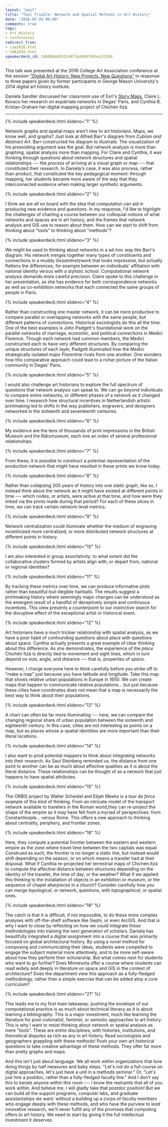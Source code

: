 ```yaml
---
layout: "post"
title: "Tool Trouble: Network and Spatial Methods in Art History"
date: "2016-02-04 06:00"
comments: true
tags:
- Art History
- Conferences
redirect_from: 
- caa2016.html
- CAA2016.html
speakerdeck_id: 3d6808a0555244f3a204974b5e131588
---
```


This talk was presented at the 2016 College Art Association conference at the session ["Digital Art History: New Projects, New Questions"](http://conference2016.collegeart.org/programs/digital-art-history-new-projects-new-questions/) in response to three papers given by former participants in George Mason University's 2014 digital art history institute.

Daniela Sandler discussed her classroom use of Esri's [Story Maps](https://storymaps.arcgis.com/en/), Claire L. Kovacs her research on expatriate networks in Degas' Paris, and Cynthia B. Kristan-Graham her digital mapping project of Chichén Itzá.

---

{% include speakerdeck.html slideno="1" %}

Network graphs and spatial maps aren't new to art historians.
Maps, we know well, and graphs?
Just look at Alfred Barr's diagram from _Cubism and Abstract Art_.
Barr constructed his diagram to illustrate.
The visualization of his preexisting argument was the goal.
But network analysis is more than graphing, spatial analysis more than mapping.
For Claire and Cynthia, it was thinking through questions about network structures and spatial relationships --- the _process_ of arriving at a visual graph or map --- that constituted their research.
In Daniela's case, it was also process, rather than product, that constituted the key pedagogical moment: through mapping, her students became more aware of the way that they interconnected evidence when making larger synthetic arguments.

{% include speakerdeck.html slideno="2" %}

I think we are all on board with the idea that computation can aid in producing new evidence and questions.
In my response, I'd like to highlight the challenges of charting a course between our colloquial notions of what networks and spaces are in art history, and the frames that network analysis and GIS use to reason about them.
How can we start to shift from thinking about "tools" to thinking about "methods"?

{% include speakerdeck.html slideno="3" %}

We might be used to thinking about networks in a ad-hoc way like Barr's diagram.
His network merges together many types of constituents and connections in a muddy _Gesamtnetzwerk_ that looks impressive, but actually flattens the differences, for example between an individuals' affiliation with national identity versus with a stylistic school.
Computational network analysis demands more careful precision.
Claire spoke to this challenge in her presentation, as she has evidence for both correspondence networks as well as co-exhibition networks that each connected the same groups of people in Paris.

{% include speakerdeck.html slideno="4" %}

Rather than constructing one master network, it can be more productive to compare parallel or overlapping networks with the same people, but different patterns of connections.
Historical sociologists do this all the time.
One of the best examples is John Padgett's foundational work on the parallel networks of marriage, economic, and political connections in Medici Florence.
Though each network had common members, the Medici constructed each to have very different structures.
By comparing the unique structures of each layer, Padgett illuminated how the Medici strategically isolated major Florentine rivals from one another.
One wonders how this comparative approach could lead to a richer picture of the Italian community in Degas' Paris.

{% include speakerdeck.html slideno="5" %}

I would also challenge art historians to explore the full spectrum of questions that network analysis can speak to.
We can go beyond individuals to compare entire networks, or different phases of a network as it changed over time.
I research how structural incentives in Netherlandish artistic printmaking led to shifts in the way publishers, engravers, and designers networked in the sixteenth and seventeenth centuries.

{% include speakerdeck.html slideno="6" %}

My evidence are the tens of thousands of print impressions in the British Museum and the Rijksmuseum, each one an index of several professional relationships.

{% include speakerdeck.html slideno="7" %}

From these, it is possible to construct a potential representation of the production network that might have resulted in these prints we know today.

{% include speakerdeck.html slideno="8" %}

Rather than collapsing 200 years of history into one static graph, like so, I instead think about the network as it might have existed at different points in time --- which nodes, or artists, were active at that time, and how were they linked via the prints made during that period? For each of these slices in time, we can track certain network-level metrics.

{% include speakerdeck.html slideno="9" %}

Network centralization could illuminate whether the medium of engraving incentivized more centralized, or more distributed network structures at different points in history.

{% include speakerdeck.html slideno="10" %}

I am also interested in group assortativity: to what extent did the collaborative clusters formed by artists align with, or depart from, national or regional identities?

{% include speakerdeck.html slideno="11" %}

By tracking these metrics over time, we can produce informative plots rather than beautiful-but-illegible hairballs.
The results suggest a printmaking history where seemingly major changes can be understood as the emergent result of a handful of deceptively simple and continuous incentives.
This view presents a counterpoint to our instinctive search for the disruptive effect of the exceptional artist or historical event.

{% include speakerdeck.html slideno="12" %}

Art historians have a much trickier relationship with spatial analysis, as we have a poor habit of confounding questions about place with questions about space.
Cynthia actually presents a great example of clear thinking about this difference.
As she demonstrates, the experience of the _place_ Chichén Itzá is directly tied to movement and sight lines, which in turn depend on size, angle, and distance --- that is, properties of _space_.

However, I charge everyone here to think carefully before you strike off to "make a map" just because you have latitude and longitude.
Take this map that shows relative urban populations in Europe in 1650.
We _can_ create maps that happen to communicate relative populations... but just because these cities have coordinates does not mean that a map is necessarily the best way to think about their populations.

{% include speakerdeck.html slideno="13" %}

A chart can often be far more illuminating --- here, we can compare the changing regional share of urban population between the sixteenth and eighteenth century.
In this case, cities are not interesting as points on a map, but as places whose a-spatial identities are more important than their literal locations.

{% include speakerdeck.html slideno="14" %}

I also want to prod potential mappers to think about integrating networks into their research.
As Saul Steinberg reminded us, the distance from one point to another can be as much about affective qualities as it is about the literal distance.
These relationships can be thought of as a network that just happens to have spatial attributes.

{% include speakerdeck.html slideno="15" %}

The ORBIS project by Walter Scheidel and Elijah Meeks is a _tour de force_ example of this kind of thinking.
From an intricate model of the transport network available to travelers in the Roman world,they can re-project the shape of the empire as it may have felt from a myriad of perspectives: from Constantinople... versus Rome.
This offers a new approach to thinking about centrality, periphery, and frontier zones.

{% include speakerdeck.html slideno="18" %}

Here, they compute a potential frontier between the eastern and western empire as the zone where travel time between the two capitals was equal.
Construed as such, the frontier is no longer a static line, but instead would shift depending on the season, or on which means a traveler had at their disposal.
What if Cynthia re-projected her terrestrial maps of Chichén Itzá to compute the affective distance between structures depending on the identity of the traveler, the time of day, or the weather? What if we applied this thinking to the installation of objects in an exhibition or museum, or the sequence of chapel altarpieces in a church? Consider carefully how you can merge _topological_, or network, questions, with _topographical_, or spatial ones.

{% include speakerdeck.html slideno="19" %}

The catch is that it is difficult, if not impossible, to do these more complex analyses with off-the-shelf software like Gephi, or even ArcGIS.
And that is why I want to close by reflecting on how we could integrate these methodologies into training the next generation of scholars.
Daniela has beautifully integrated a digital assignment into a course that was primarily focused on global architectural history.
By using a novel method for composing and communicating their ideas, students were compelled to engage the subject material more attentively, and to be more self-aware about how they perform their scholarship.
But what comes next for students who want to go further? Does Minnesota offer a course where students can read widely and deeply in literature on space and GIS in the context of architecture? Does the department view this approach as a fully-fledged methodology, rather than a simple exercise that can be added atop a core curriculum?

{% include speakerdeck.html slideno="21" %}

This leads me to my first main takeaway: pushing the envelope of our computational practice is as much about technical literacy as it is about learning a bibliography.
This is a major investment, much like learning the literature for post-colonialist, feminist, or semiotic approaches to art history.
This is why I want to resist thinking about network or spatial analysis as mere "tools".
These are entire disciplines, with histories, institutions, and theoretical disputes as rich as any in art history.
Read sociologists and geographers grappling with these methods! Push your own art historical questions to take creative advantage of these methods.
They offer far more than pretty graphs and maps.

And this isn't just about language.
We all work within organizations that love doing things by half measures and baby steps.
"Let's not do a full course on digital approaches, let's just have a unit in a methods seminar."
Or, "Let's just hire a postdoc, rather than a fully-fledged faculty line."
And I don't say this to berate anyone within this room --- I know the restraints that all of you work within.
And believe me, I will gladly take that postdoc position!
But we can build all the support programs, computer labs, and graduate assistantships we want: without a building up a corps of faculty members who engage deeply with these methods, and who have the purview to _lead_ innovative research, we'll never fulfill any of the promises that computing offers to art history.
We need to start by giving it the full intellectual investment it deserves.
